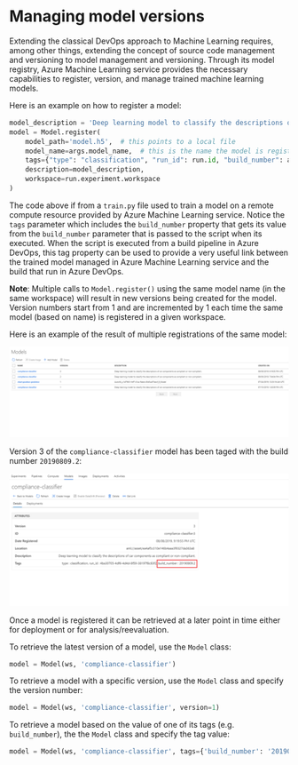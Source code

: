 # Managing model versions

Extending the classical DevOps approach to Machine Learning requires, among other things, extending the concept of source code management and versioning to model management and versioning. Through its model registry, Azure Machine Learning service provides the necessary capabilities to register, version, and manage trained machine learning models.

Here is an example on how to register a model:

```python
model_description = 'Deep learning model to classify the descriptions of car components as compliant or non-compliant.'
model = Model.register(
    model_path='model.h5',  # this points to a local file
    model_name=args.model_name,  # this is the name the model is registered as
    tags={"type": "classification", "run_id": run.id, "build_number": args.build_number},
    description=model_description,
    workspace=run.experiment.workspace
)
```

The code above if from a `train.py` file used to train a model on a remote compute resource provided by Azure Machine Learning service. Notice the `tags` parameter which includes the `build_number` property that gets its value from the `build_number` parameter that is passed to the script when its executed. When the script is executed from a build pipeline in Azure DevOps, this tag property can be used to provide a very useful link between the trained model managed in Azure Machine Learning service and the build that run in Azure DevOps.

**Note**: Multiple calls to `Model.register()` using the same model name (in the same workspace) will result in new versions being created for the model. Version numbers start from 1 and are incremented by 1 each time the same model (based on name) is registered in a given workspace.

Here is an example of the result of multiple registrations of the same model:

![Trained models versions in Azure Machine Learning service](./media/azureml-model-versioning.png)

Version 3 of the `compliance-classifier` model has been taged with the build number `20190809.2`:

![Trained model tagged with build number in Azure Machine Learning service](./media/azureml-model-tagging.png)

Once a model is registered it can be retrieved at a later point in time either for deployment or for analysis/reevaluation.

To retrieve the latest version of a model, use the `Model` class:

```python
model = Model(ws, 'compliance-classifier')
```

To retrieve a model with a specific version, use the `Model` class and specify the version number:


```python
model = Model(ws, 'compliance-classifier', version=1)
```

To retrieve a model based on the value of one of its tags (e.g. `build_number`), the the `Model` class and specify the tag value:

```python
model = Model(ws, 'compliance-classifier', tags={'build_number': '20190809.2'})
```
